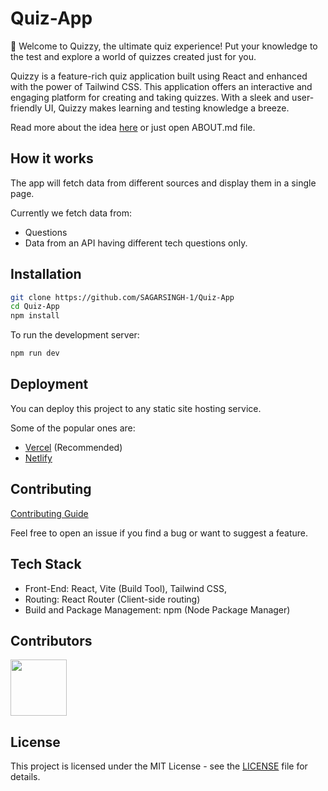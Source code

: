# Quiz-App

🧠 Welcome to Quizzy, the ultimate quiz experience! Put your knowledge to the test and explore a world of quizzes created just for you.

Quizzy is a feature-rich quiz application built using React and enhanced with the power of Tailwind CSS. This application offers an interactive and engaging platform for creating and taking quizzes. With a sleek and user-friendly UI, Quizzy makes learning and testing knowledge a breeze.

Read more about the idea [here](ABOUT.md) or just open ABOUT.md file.

## How it works

The app will fetch data from different sources and display them in a single page.

Currently we fetch data from:

- Questions
- Data from an API having different tech questions only.

## Installation

```bash
git clone https://github.com/SAGARSINGH-1/Quiz-App
cd Quiz-App
npm install
```

To run the development server:

```bash
npm run dev
```

## Deployment

You can deploy this project to any static site hosting service.

Some of the popular ones are:

- [Vercel](https://vercel.com/) (Recommended)
- [Netlify](https://www.netlify.com/)

## Contributing

[Contributing Guide](CONTRIBUTING.md)

Feel free to open an issue if you find a bug or want to suggest a feature.

## Tech Stack

- Front-End:
  React,
  Vite (Build Tool),
  Tailwind CSS,
- Routing:
  React Router (Client-side routing)
- Build and Package Management:
  npm (Node Package Manager)

## Contributors

<a href="https://github.com/SAGARSINGH-1/Quiz-App/graphs/contributors">
  <img width='90px' height='90px' src="https://contrib.rocks/image?repo=SAGARSINGH-1/Quiz-App" />
</a>


## License


This project is licensed under the MIT License - see the [LICENSE](LICENSE) file for details.
